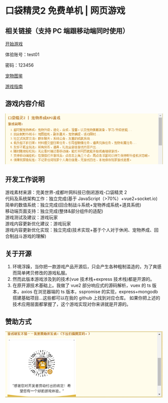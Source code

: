 # 口袋精灵2 免费单机 | 网页游戏

## 相关链接（支持 PC 端跟移动端同时使用）

[开始游戏](https://laerpeek.top:12000)

体验账号：test01

密码：123456

[宠物图鉴](https://laerpeek.top:5600)

[游戏指南 ](https://laerpeek.top:5700)

## 游戏内容介绍

![说明](https://github.com/laerpeeK/pet-atlas-2-game/blob/main/1.png)

## 开发工作说明

游戏素材来源：完美世界-成都叶网科技已倒闭游戏-口袋精灵 2  
代码及系统架构工作：独立完成(基于 JavaScript（>70%）+vue2+socket.io)  
简单的数值系统：独立完成(回合制战斗系统+宠物养成系统+道具系统)  
移动端页面支持：独立完成(整体&部分组件的适配)  
游戏测试及建议：游戏玩家  
游戏内容更新优化建议：游戏玩家  
游戏内容更新优化实现：独立完成(技术实现+基于个人对于休闲、宠物养成、回合制战斗游戏的理解)

## 关于开源

1. 环境浮躁，当你把一款游戏产品开源后，只会产生各种粗制滥造的，为了爽感而简单拷贝修改的游戏私服。
2. 然而此版本游戏涉及到的技术(vue 技术栈+express 技术栈)都是开源的。
3. 在原开源技术基础上。我做了 vue2 部分响应式的源码解析，vuex 的 ts 版本，axios 在浏览器端的 ts 版本，sspromise 的实现，express+mongodb 搭建基础项目...这些都可以在我的 github 上找到对应仓库。
   如果你把上述的技术应用层面都掌握了，这个游戏实现对你来讲就是开源的。

## 赞助方式

![赞赏](https://github.com/laerpeeK/pet-atlas-2-game/blob/main/2.png)
